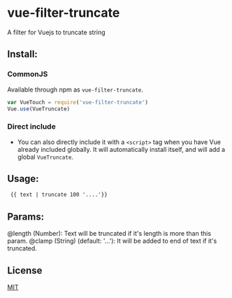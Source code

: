 # vue-filter-truncate

A filter for Vuejs to truncate string

## Install:

  ### CommonJS

 Available through npm as `vue-filter-truncate`.

  ``` js
  var VueTouch = require('vue-filter-truncate')
  Vue.use(VueTruncate)
  ```

 ### Direct include

 - You can also directly include it with a `<script>` tag when you have Vue already included globally. It will automatically install itself, and will add a global `VueTruncate`.

## Usage:

 ```html
  {{ text | truncate 100 '....'}}
 ```
 
## Params:
  @length (Number): Text will be truncated if it's length is more than this param.
  @clamp (String) (default: '...'): It will be added to end of text if it's truncated.
  
## License

[MIT](http://opensource.org/licenses/MIT)
